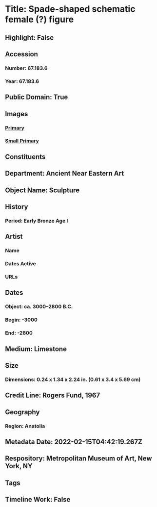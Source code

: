 # Title: Spade-shaped schematic female (?) figure
## Highlight: False
## Accession
### Number: 67.183.6
### Year: 67.183.6
## Public Domain: True
## Images
### [Primary](https://images.metmuseum.org/CRDImages/an/original/ME67_183_6.jpg)
### [Small Primary](https://images.metmuseum.org/CRDImages/an/web-large/ME67_183_6.jpg)
## Constituents
## Department: Ancient Near Eastern Art
## Object Name: Sculpture
## History
### Period: Early Bronze Age I
## Artist
### Name
### Dates Active
### URLs
## Dates
### Object: ca. 3000–2800 B.C.
### Begin: -3000
### End: -2800
## Medium: Limestone
## Size
### Dimensions: 0.24 x 1.34 x 2.24 in. (0.61 x 3.4 x 5.69 cm)
## Credit Line: Rogers Fund, 1967
## Geography
### Region: Anatolia
## Metadata Date: 2022-02-15T04:42:19.267Z
## Respository: Metropolitan Museum of Art, New York, NY
## Tags
## Timeline Work: False
